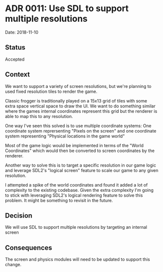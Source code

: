 # ADR 0011: Use SDL to support multiple resolutions

Date: 2018-11-10

## Status

Accepted

## Context

We want to support a variety of screen resolutions, but we're planning to used fixed resolution
tiles to render the game.

Classic frogger is traditionally played on a 15x13 grid of tiles with some extra space vertical
space to draw the UI. We want to do something similar where the games internal coordinates
represent this grid but the renderer is able to map this to any resolution.

One way I've seen this solved is to use multiple coordinate systems: One coordinate system
reprersenting "Pixels on the screen" and one coordinate system representing "Physical locations
in the game world"

Most of the game logic would be implemented in terms of the "World Coordinates" which would
then be converted to screen coordinates by the renderer.

Another way to solve this is to target a specific resolution in our game logic and leverage
SDL2's "logical screen" feature to scale our game to any given resolution.

I attempted a spike of the world coordinates and found it added a lot of complexity to the
existing codebase. Given the extra complexity I'm going to stick with leveraging SDL2's
logical rendering feature to solve this problem. It might be something to revisit in the
future.

## Decision

We will use SDL to support multiple resolutions by targeting an internal screen

## Consequences

The screen and physics modules will need to be updated to support this change.
